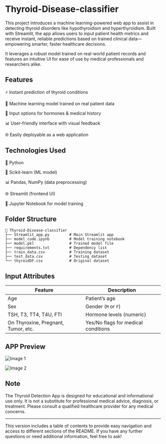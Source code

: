 # Thyroid-Disease-classifier

This project introduces a machine learning-powered web app to assist in detecting thyroid disorders like hypothyroidism and hyperthyroidism. Built with Streamlit, the app allows users to input patient health metrics and receive instant, reliable predictions based on trained clinical data—empowering smarter, faster healthcare decisions.

It leverages a robust model trained on real-world patient records and features an intuitive UI for ease of use by medical professionals and researchers alike.

## Features

⚡ Instant prediction of thyroid conditions

🤖 Machine learning model trained on real patient data

🧪 Input options for hormones & medical history

📊 User-friendly interface with visual feedback

🌐 Easily deployable as a web application

## Technologies Used

📘 Python

🔮 Scikit-learn (ML model)

📊 Pandas, NumPy (data preprocessing)

🌐 Streamlit (frontend UI)

🧪 Jupyter Notebook for model training


##  Folder Structure

```
📁 Thyroid-Disease-classifier
├── Streamlit_app.py         # Main Streamlit app
├── model_code.ipynb         # Model training notebook
├── model.pkl                # Trained model file
├── requirements.txt         # Dependency list
├── train_data.csv           # Training dataset
├── test_data.csv            # Testing dataset
└── thyroidDF.csv            # Original dataset
```

## Input Attributes

| Feature                             | Description                         |
| ----------------------------------- | ----------------------------------- |
| Age                                 | Patient’s age                       |
| Sex                                 | Gender (`M` or `F`)                 |
| TSH, T3, TT4, T4U, FTI              | Hormone levels (numeric)            |
| On Thyroxine, Pregnant, Tumor, etc. | Yes/No flags for medical conditions |


## APP Preview
![Image 1](https://github.com/Sumanasumithra04/Thyroid-Disease-classifier/blob/8f1f97592babce72123e473e89f8ffe56571db5e/image/image%201%20.png)


![Image 2](https://github.com/Sumanasumithra04/Thyroid-Disease-classifier/blob/b7a000e74974dc780058905deb68c499f1d05eee/image/image%202.png)

## Note
The Thyroid Detection App is designed for educational and informational use only. It is not a substitute for professional medical advice, diagnosis, or treatment. Please consult a qualified healthcare provider for any medical concerns.

---

This version includes a table of contents to provide easy navigation and access to different sections of the README. If you have any further questions or need additional information, feel free to ask!
